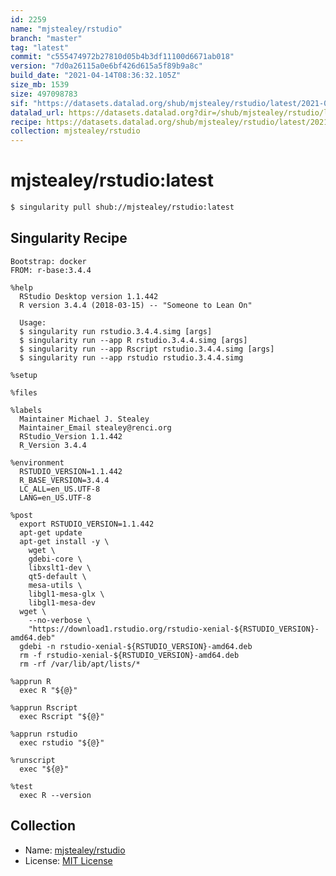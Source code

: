 ```yaml
---
id: 2259
name: "mjstealey/rstudio"
branch: "master"
tag: "latest"
commit: "c555474972b27810d05b4b3df11100d6671ab018"
version: "7d0a26115a0e6bf426d615a5f89b9a8c"
build_date: "2021-04-14T08:36:32.105Z"
size_mb: 1539
size: 497098783
sif: "https://datasets.datalad.org/shub/mjstealey/rstudio/latest/2021-04-14-c5554749-7d0a2611/7d0a26115a0e6bf426d615a5f89b9a8c.simg"
datalad_url: https://datasets.datalad.org?dir=/shub/mjstealey/rstudio/latest/2021-04-14-c5554749-7d0a2611/
recipe: https://datasets.datalad.org/shub/mjstealey/rstudio/latest/2021-04-14-c5554749-7d0a2611/Singularity
collection: mjstealey/rstudio
---
```


# mjstealey/rstudio:latest

```bash
$ singularity pull shub://mjstealey/rstudio:latest
```

## Singularity Recipe

```singularity
Bootstrap: docker
FROM: r-base:3.4.4

%help
  RStudio Desktop version 1.1.442
  R version 3.4.4 (2018-03-15) -- "Someone to Lean On"

  Usage:
  $ singularity run rstudio.3.4.4.simg [args]
  $ singularity run --app R rstudio.3.4.4.simg [args]
  $ singularity run --app Rscript rstudio.3.4.4.simg [args]
  $ singularity run --app rstudio rstudio.3.4.4.simg

%setup

%files

%labels
  Maintainer Michael J. Stealey
  Maintainer_Email stealey@renci.org
  RStudio_Version 1.1.442
  R_Version 3.4.4

%environment
  RSTUDIO_VERSION=1.1.442
  R_BASE_VERSION=3.4.4
  LC_ALL=en_US.UTF-8
  LANG=en_US.UTF-8

%post
  export RSTUDIO_VERSION=1.1.442
  apt-get update
  apt-get install -y \
    wget \
    gdebi-core \
    libxslt1-dev \
    qt5-default \
    mesa-utils \
    libgl1-mesa-glx \
    libgl1-mesa-dev
  wget \
    --no-verbose \
    "https://download1.rstudio.org/rstudio-xenial-${RSTUDIO_VERSION}-amd64.deb"
  gdebi -n rstudio-xenial-${RSTUDIO_VERSION}-amd64.deb
  rm -f rstudio-xenial-${RSTUDIO_VERSION}-amd64.deb
  rm -rf /var/lib/apt/lists/*

%apprun R
  exec R "${@}"

%apprun Rscript
  exec Rscript "${@}"

%apprun rstudio
  exec rstudio "${@}"

%runscript
  exec "${@}"

%test
  exec R --version
```

## Collection

 - Name: [mjstealey/rstudio](https://github.com/mjstealey/rstudio)
 - License: [MIT License](https://api.github.com/licenses/mit)

